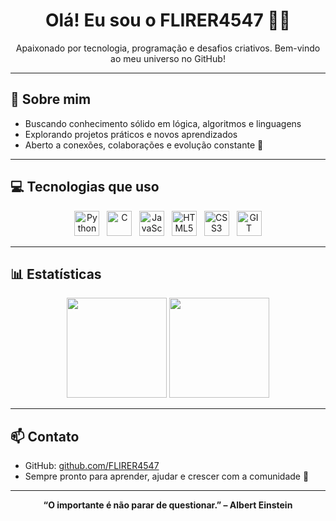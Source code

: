 <h1 align="center">Olá! Eu sou o FLIRER4547 👨‍💻</h1>

<p align="center">Apaixonado por tecnologia, programação e desafios criativos. Bem-vindo ao meu universo no GitHub!</p>

---

## 🧠 Sobre mim
 
- Buscando conhecimento sólido em lógica, algoritmos e linguagens  
- Explorando projetos práticos e novos aprendizados  
- Aberto a conexões, colaborações e evolução constante 🚀

---

## 💻 Tecnologias que uso

<p align="center">
  <img src="https://cdn.jsdelivr.net/gh/devicons/devicon/icons/python/python-original.svg" width="40" title="Python"/>
  &nbsp;
  <img src="https://cdn.jsdelivr.net/gh/devicons/devicon/icons/c/c-original.svg" width="40" title="C"/>
  &nbsp;
  <img src="https://cdn.jsdelivr.net/gh/devicons/devicon/icons/javascript/javascript-original.svg" width="40" title="JavaScript"/>
  &nbsp;
  <img src="https://cdn.jsdelivr.net/gh/devicons/devicon/icons/html5/html5-original.svg" width="40" title="HTML5"/>
  &nbsp;
  <img src="https://cdn.jsdelivr.net/gh/devicons/devicon/icons/css3/css3-original.svg" width="40" title="CSS3"/>
  &nbsp;
  <img src=https://cdn.jsdelivr.net/gh/devicons/devicon/icons/git/git-original.svg width="40" title="GIT"/>

---

## 📊 Estatísticas

<p align="center">
  <img height="160em" src="https://github-readme-stats.vercel.app/api?username=FLIRER4547&show_icons=true&theme=tokyonight&hide_border=true" />
  <img height="160em" src="https://github-readme-stats.vercel.app/api/top-langs/?username=FLIRER4547&layout=compact&theme=tokyonight&hide_border=true" />
</p>

---

## 📫 Contato

- GitHub: [github.com/FLIRER4547](https://github.com/FLIRER4547)  
- Sempre pronto para aprender, ajudar e crescer com a comunidade 💬

---

<p align="center"><b>“O importante é não parar de questionar.” – Albert Einstein</b></p>

